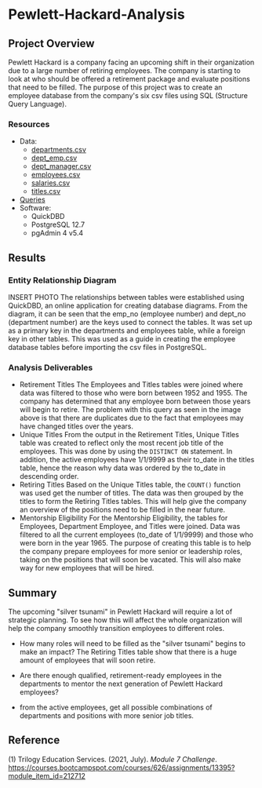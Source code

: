 # Pewlett-Hackard-Analysis

## Project Overview
Pewlett Hackard is a company facing an upcoming shift in their organization due to a large number of retiring employees. The company is starting to look at who should be offered a retirement package and evaluate positions that need to be filled. The purpose of this project was to create an employee database from the company's six csv files using SQL (Structure Query Language).

### Resources
- Data:
    - [departments.csv](Data/departments.csv)
    - [dept_emp.csv](Data/dept_emp.csv)
    - [dept_manager.csv](Data/dept_manager.csv)
    - [employees.csv](Data/employees.csv)
    - [salaries.csv](Data/salaries.csv)
    - [titles.csv](Data/titles.csv)
- [Queries](Queries/Employee_Databse_challenge.sql)
- Software:
    - QuickDBD
    - PostgreSQL 12.7
    - pgAdmin 4 v5.4

## Results 

### Entity Relationship Diagram
INSERT PHOTO
The relationships between tables were established using QuickDBD, an online application for creating database diagrams. From the diagram, it can be seen that the emp_no (employee number) and dept_no (department number) are the keys used to connect the tables. It was set up as a primary key in the departments and employees table, while a foreign key in other tables. This was used as a guide in creating the employee database tables before importing the csv files in PostgreSQL.

### Analysis Deliverables

- Retirement Titles
The Employees and Titles tables were joined where data was filtered to those who were born between 1952 and 1955. The company has determined that any employee born between those years will begin to retire. The problem with this query as seen in the image above is that there are duplicates due to the fact that employees may have changed titles over the years. 
- Unique Titles
From the output in the Retirement Titles, Unique Titles table was created to reflect only the most recent job title of the employees. This was done by using the ```DISTINCT ON``` statement. In addition, the active employees have 1/1/9999 as their to_date in the titles table, hence the reason why data was ordered by the to_date in descending order.
- Retiring Titles
Based on the Unique Titles table, the ```COUNT()``` function was used get the number of titles. The data was then grouped by the titles to form the Retiring Titles tables. This will help give the company an overview of the positions need to be filled in the near future.
- Mentorship Eligibility
For the Mentorship Eligibility, the tables for Employees, Department Employee, and Titles were joined. Data was filtered to all the current employees (to_date of 1/1/9999) and those who were born in the year 1965. The purpose of creating this table is to help the company prepare employees for more senior or leadership roles, taking on the positions that will soon be vacated. This will also make way for new employees that will be hired.

## Summary 
The upcoming "silver tsunami" in Pewlett Hackard will require a lot of strategic planning. To see how this will affect the whole organization will help the company smoothly transition employees to different roles.

- How many roles will need to be filled as the "silver tsunami" begins to make an impact?
The Retiring Titles table show that there is a huge amount of employees that will soon retire.

- Are there enough qualified, retirement-ready employees in the departments to mentor the next generation of Pewlett Hackard employees?
- from the active employees, get all possible combinations of departments and positions with more senior job titles.
## Reference
(1) Trilogy Education Services. (2021, July). *Module 7 Challenge*. https://courses.bootcampspot.com/courses/626/assignments/13395?module_item_id=212712
